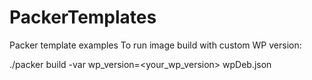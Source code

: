 # PackerTemplates
Packer template examples
To run image build with custom WP version:


./packer build -var wp_version=<your_wp_version> wpDeb.json
